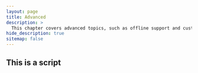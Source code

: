```yaml
---
layout: page
title: Advanced
description: >
  This chapter covers advanced topics, such as offline support and custom JS builds. Codings skills are recommended.
hide_description: true
sitemap: false
---
```


## This is a script

